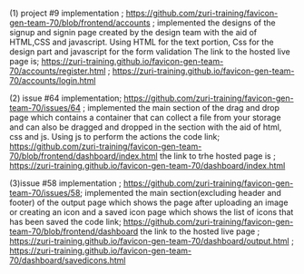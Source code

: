 (1) project #9 implementation ; https://github.com/zuri-training/favicon-gen-team-70/blob/frontend/accounts ;
implemented the designs of the signup  and signin page created by the design team with the aid of HTML,CSS and javascript. Using HTML for the text portion, Css for the design part and javascript for the form validation
The link to the hosted live page is;  https://zuri-training.github.io/favicon-gen-team-70/accounts/register.html ;  https://zuri-training.github.io/favicon-gen-team-70/accounts/login.html 

(2) issue #64 implementation; https://github.com/zuri-training/favicon-gen-team-70/issues/64 ; 
implemented the main section of the  drag and drop page which contains a container that can collect a file from your storage and can also be dragged and dropped in the section  with the aid of html, css and js. Using js to perform the actions 
the code link; https://github.com/zuri-training/favicon-gen-team-70/blob/frontend/dashboard/index.html 
the link to trhe hosted page is ;  https://zuri-training.github.io/favicon-gen-team-70/dashboard/index.html

(3)issue #58 implementation ; https://github.com/zuri-training/favicon-gen-team-70/issues/58;
implemented the main section(excluding header and footer) of the output page which shows the page after uploading an image or creating an icon and a saved icon page which shows the list of icons that has been saved 
the code link; https://github.com/zuri-training/favicon-gen-team-70/blob/frontend/dashboard
the link to the hosted live page ; https://zuri-training.github.io/favicon-gen-team-70/dashboard/output.html ;  https://zuri-training.github.io/favicon-gen-team-70/dashboard/savedicons.html 
